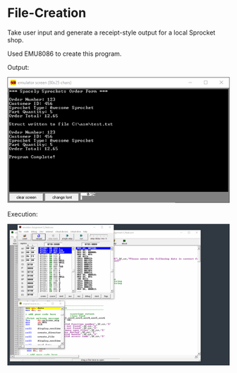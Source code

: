 # File-Creation
Take user input and generate a receipt-style output for a local Sprocket shop. 

Used EMU8086 to create this program.

Output:

![Output](Images/Picture1.png)

Execution:

![Execution](Images/Animation.gif)
